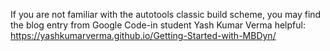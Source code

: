 If you are not familiar with the autotools classic build scheme,
you may find the blog entry from Google Code-in student Yash Kumar Verma
helpful: https://yashkumarverma.github.io/Getting-Started-with-MBDyn/
